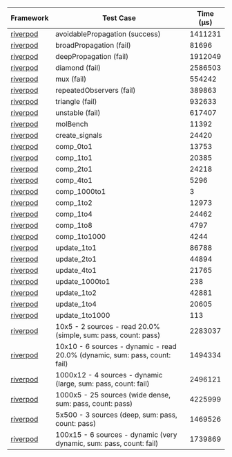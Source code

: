 | Framework | Test Case | Time (μs) |
| --- | --- | --- |
| [riverpod](https://github.com/rrousselGit/riverpod) | avoidablePropagation (success) | 1411231 |
| [riverpod](https://github.com/rrousselGit/riverpod) | broadPropagation (fail) | 81696 |
| [riverpod](https://github.com/rrousselGit/riverpod) | deepPropagation (fail) | 1912049 |
| [riverpod](https://github.com/rrousselGit/riverpod) | diamond (fail) | 2586503 |
| [riverpod](https://github.com/rrousselGit/riverpod) | mux (fail) | 554242 |
| [riverpod](https://github.com/rrousselGit/riverpod) | repeatedObservers (fail) | 389863 |
| [riverpod](https://github.com/rrousselGit/riverpod) | triangle (fail) | 932633 |
| [riverpod](https://github.com/rrousselGit/riverpod) | unstable (fail) | 617407 |
| [riverpod](https://github.com/rrousselGit/riverpod) | molBench | 11392 |
| [riverpod](https://github.com/rrousselGit/riverpod) | create_signals | 24420 |
| [riverpod](https://github.com/rrousselGit/riverpod) | comp_0to1 | 13753 |
| [riverpod](https://github.com/rrousselGit/riverpod) | comp_1to1 | 20385 |
| [riverpod](https://github.com/rrousselGit/riverpod) | comp_2to1 | 24218 |
| [riverpod](https://github.com/rrousselGit/riverpod) | comp_4to1 | 5296 |
| [riverpod](https://github.com/rrousselGit/riverpod) | comp_1000to1 | 3 |
| [riverpod](https://github.com/rrousselGit/riverpod) | comp_1to2 | 12973 |
| [riverpod](https://github.com/rrousselGit/riverpod) | comp_1to4 | 24462 |
| [riverpod](https://github.com/rrousselGit/riverpod) | comp_1to8 | 4797 |
| [riverpod](https://github.com/rrousselGit/riverpod) | comp_1to1000 | 4244 |
| [riverpod](https://github.com/rrousselGit/riverpod) | update_1to1 | 86788 |
| [riverpod](https://github.com/rrousselGit/riverpod) | update_2to1 | 44894 |
| [riverpod](https://github.com/rrousselGit/riverpod) | update_4to1 | 21765 |
| [riverpod](https://github.com/rrousselGit/riverpod) | update_1000to1 | 238 |
| [riverpod](https://github.com/rrousselGit/riverpod) | update_1to2 | 42881 |
| [riverpod](https://github.com/rrousselGit/riverpod) | update_1to4 | 20605 |
| [riverpod](https://github.com/rrousselGit/riverpod) | update_1to1000 | 113 |
| [riverpod](https://github.com/rrousselGit/riverpod) | 10x5 - 2 sources - read 20.0% (simple, sum: pass, count: pass) | 2283037 |
| [riverpod](https://github.com/rrousselGit/riverpod) | 10x10 - 6 sources - dynamic - read 20.0% (dynamic, sum: pass, count: fail) | 1494334 |
| [riverpod](https://github.com/rrousselGit/riverpod) | 1000x12 - 4 sources - dynamic (large, sum: pass, count: fail) | 2496121 |
| [riverpod](https://github.com/rrousselGit/riverpod) | 1000x5 - 25 sources (wide dense, sum: pass, count: pass) | 4225999 |
| [riverpod](https://github.com/rrousselGit/riverpod) | 5x500 - 3 sources (deep, sum: pass, count: pass) | 1469526 |
| [riverpod](https://github.com/rrousselGit/riverpod) | 100x15 - 6 sources - dynamic (very dynamic, sum: pass, count: fail) | 1739869 |
